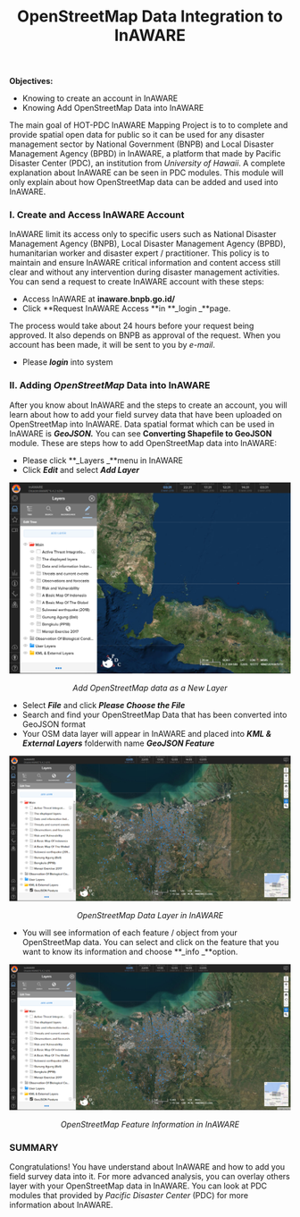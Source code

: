 ﻿---
title: OpenStreetMap Data Integration to InAWARE
weight: 1
---

**Objectives:**

*   Knowing to create an account in InAWARE
*   Knowing Add OpenStreetMap Data into InAWARE

The main goal of HOT-PDC InAWARE Mapping Project is to to complete and provide spatial open data for public so it can be used for any disaster management sector by National Government (BNPB) and Local Disaster Management Agency (BPBD) in InAWARE, a platform that made by Pacific Disaster Center (PDC), an institution from _University of Hawaii_. A complete explanation about InAWARE can be seen in PDC modules. This module will only explain about how OpenStreetMap data can be added and used into InAWARE.


### I. **Create and Access InAWARE Account**

InAWARE limit its access only to specific users such as National Disaster Management Agency (BNPB), Local Disaster Management Agency (BPBD), humanitarian worker and disaster expert / practitioner. This policy is to maintain and ensure InAWARE critical information and content access still clear and without any intervention during disaster management activities. You can send a request to create InAWARE account with these steps:

*   Access InAWARE at **inaware.bnpb.go.id/**
*   Click **Request InAWARE Access **in **_login _**page.

The process would take about 24 hours before your request being approved. It also depends on BNPB as approval of the request. When you account has been made, it will be sent to you by _e-mail_.

*    Please **_login_** into system

### **II. Adding _OpenStreetMap_ Data into InAWARE**

After you know about InAWARE and the steps to create an account, you will learn about how to add your field survey data that have been uploaded on OpenStreetMap into InAWARE. Data spatial format which can be used in InAWARE is **_GeoJSON._** You can see **Converting Shapefile to GeoJSON** module. These are steps how to add OpenStreetMap data into  InAWARE:

*   Please click **_Layers _**menu in InAWARE
*   Click **_Edit_** and select **_Add Layer_**

![Add OpenStreetMap data as a New Layer](/en/images/08-OSM-Data-Integration-to-InAWARE/01-Integrasi-OSM-ke-InAWARE/0101_osm_to_inaware.png)
<p align="center"><i>Add OpenStreetMap data as a New Layer</i></p>

*   Select **_File_** and click **_Please Choose the File_**
*   Search and find your OpenStreetMap Data that has been converted into GeoJSON format
*   Your OSM data layer will appear in InAWARE and placed into **_KML & External Layers_** folderwith name **_GeoJSON_ _Feature_**

![OpenStreetMap Data Layer in InAWARE](/en/images/08-OSM-Data-Integration-to-InAWARE/01-Integrasi-OSM-ke-InAWARE/0102_osm_to_inaware.png)
<p align="center"><i>OpenStreetMap Data Layer in InAWARE</i></p>

*   You will see information of each feature / object from your OpenStreetMap data. You can select and click on the feature that you want to know its information and choose **_info _**option.


![OpenStreetMap Feature Information in InAWARE](/en/images/08-OSM-Data-Integration-to-InAWARE/01-Integrasi-OSM-ke-InAWARE/0102_osm_to_inaware.png)
<p align="center"><i>OpenStreetMap Feature Information in InAWARE</i></p>

### **SUMMARY**

Congratulations! You have understand about InAWARE and how to add you field survey data into it. For more advanced analysis, you can overlay others layer with your OpenStreetMap data in InAWARE. You can look at PDC modules that provided by _Pacific Disaster Center_ (PDC) for more information about InAWARE.

